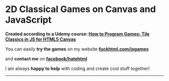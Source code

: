 # 2D Classical Games on Canvas and JavaScript

**Created according to a Udemy course: [How to Program Games: Tile Classics in JS for HTML5 Canvas](https://www.udemy.com/how-to-program-games/ "Open the course")**

You can easily **try the games** on my website __[fuckhtml.com/jsgames](https://fuckhtml.com/jsgames "Open my website and try the games in your browser")__

and **сontact me** on __[facebook/hatehtml](https://fb.com/hatehtml "Open my facebook page and write some questions or suggestions")__

I am always **happy to help** with coding and create cool stuff together!

---
